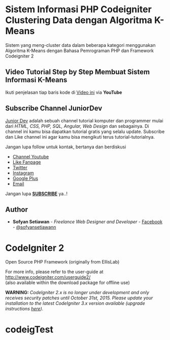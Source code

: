 # Sistem Informasi PHP Codeigniter Clustering Data dengan Algoritma K-Means

Sistem yang meng-cluster data dalam beberapa kategori menggunakan Algoritma K-Means dengan Bahasa Pemrograman PHP dan Framework Codeigniter 2

## Video Tutorial Step by Step Membuat Sistem Informasi K-Means
Ikuti penjelasan tiap baris kode di [Video ini](https://www.youtube.com/watch?v=6eqE39skS5w) via **YouTube**

## Subscribe Channel JuniorDev

[Junior Dev](https://www.youtube.com/c/juniordevindonesia) adalah sebuah channel tutorial komputer dan programmer mulai dari *HTML, CSS, PHP, SQL, Angular, Web Design* dan sebagainya. Di channel ini kamu bisa dapatkan tutorial gratis yang selalu update. Subscribe dan Like channel ini agar kamu bisa mengikuti terus tutorial-tutorialnya.

Jangan lupa follow untuk kontak, bertanya dan berdiskusi
* [Channel Youtube](https://www.youtube.com/c/juniordevindonesia)
* [Like Fanpage](https://www.facebook.com/juniordevindonesiaofficial/)
* [Twitter](http://twitter.com/hello_juniordev)
* [Instagram](https://www.instagram.com/juniordevindonesia/)
* [Google Plus](https://plus.google.com/+JuniorDevIndonesia/posts)
* [Email](mailto:hellojuniordev@gmail.com)

Jangan lupa [**SUBSCRIBE**](https://www.youtube.com/c/juniordevindonesia?sub_confirmation=1) ya..!

## Author
* **Sofyan Setiawan** - *Freelance Web Designer and Developer* - [Facebook](https://www.facebook.com/sofyansetiawanprofile) - [@sofyansetiawann](https://twitter.com/sofyansetiawann)

# CodeIgniter 2
Open Source PHP Framework (originally from EllisLab)

For more info, please refer to the user-guide at http://www.codeigniter.com/userguide2/  
(also available within the download package for offline use)

**WARNING:** *CodeIgniter 2.x is no longer under development and only receives security patches until October 31st, 2015.
Please update your installation to the latest CodeIgniter 3.x version available
(upgrade instructions [here](http://www.codeigniter.com/userguide3/installation/upgrade_300.html)).*
# codeigTest
